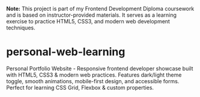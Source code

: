 **Note:** This project is part of my Frontend Development Diploma coursework and is based on instructor-provided materials. It serves as a learning exercise to practice HTML5, CSS3, and modern web development techniques.

# personal-web-learning
Personal Portfolio Website - Responsive frontend developer showcase built with HTML5, CSS3 &amp; modern web practices. Features dark/light theme toggle, smooth animations, mobile-first design, and accessible forms. Perfect for learning CSS Grid, Flexbox &amp; custom properties.
